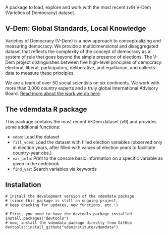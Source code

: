 
A package to load, explore and work with the most recent (v9) V-Dem (Varieties of Democracy) dataset.

## V-Dem: Global Standards, Local Knowledge

Varieties of Democracy (V-Dem) is a new approach to conceptualizing and measuring democracy. We provide a multidimensional and disaggregated dataset that reflects the complexity of the concept of democracy as a system of rule that goes beyond the simple presence of elections. The V-Dem project distinguishes between five high-level principles of democracy: electoral, liberal, participatory, deliberative, and egalitarian, and collects data to measure these principles. 

We are a team of over 50 social scientists on six continents. We work with more than 3,000 country experts and a truly global International Advisory Board. [Read more about the work we do here](https://www.v-dem.net/en/).


## The vdemdata R package

This package contains the most recent V-Dem dataset (v9) and provides some additional functions:

* `vdem`: Load the dataset
* `fill_vdem`: Load the dataset with filled election variables (observed only in election years, after filled with values of election years to facilitate country-year obs.)
* `var_info`: Print to the console basic information on a specific variable as given in the codebook
* `find_var`: Search variables via keywords

## Installation

```
# Install the development version of the vdemdata package 
# (since this package is still an ongoing project, 
# keep checking for updates, new functions, etc.!)

# First, you need to have the devtools package installed
install.packages("devtools")
# now, install the vdemdata package directly from GitHub
devtools::install_github("vdeminstitute/vdemdata")
```


